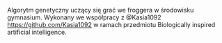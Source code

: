 Algorytm genetyczny uczący się grać we froggera w środowisku gymnasium. Wykonany we współpracy z @Kasia1092 https://github.com/Kasia1092 w ramach przedmiotu Biologically inspired artificial intelligence.
